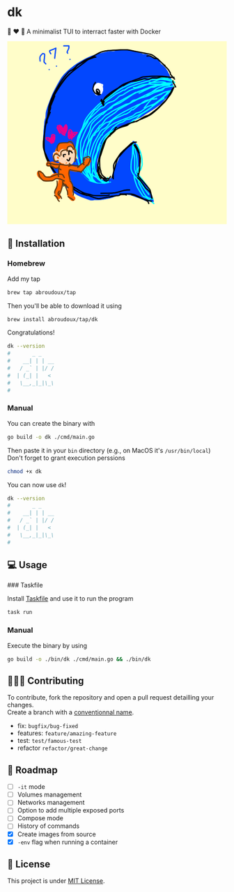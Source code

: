 # dk

🦧 ❤️ 🐳 A minimalist TUI to interract faster with Docker

![Monkey loves Whale by marde (https://drawception.com/player/922067/marde/)](./ressources/monkey-loves-whale.png)

## 🚀 Installation

### Homebrew

Add my tap

```bash
brew tap abroudoux/tap
```

Then you'll be able to download it using

```bash
brew install abroudoux/tap/dk
```

Congratulations!

```bash
dk --version
#       _ _
#    __| | | __
#   / _` | |/ /
#  | (_| |   <
#   \__,_|_|\_\
#
```

### Manual

You can create the binary with

```bash
go build -o dk ./cmd/main.go
```

Then paste it in your `bin` directory (e.g., on MacOS it's `/usr/bin/local`) \
Don't forget to grant execution perssions

```bash
chmod +x dk
```

You can now use `dk`!

```bash
dk --version
#       _ _
#    __| | | __
#   / _` | |/ /
#  | (_| |   <
#   \__,_|_|\_\
#
```

## 💻 Usage

### Taskfile

Install [Taskfile](https://taskfile.dev/installation/) and use it to run the program

```bash
task run
```

### Manual

Execute the binary by using

```bash
go build -o ./bin/dk ./cmd/main.go && ./bin/dk
```

## 🧑‍🤝‍🧑 Contributing

To contribute, fork the repository and open a pull request detailling your changes. \
Create a branch with a [conventionnal name](https://tilburgsciencehub.com/building-blocks/collaborate-and-share-your-work/use-github/naming-git-branches/).

- fix: `bugfix/bug-fixed`
- features: `feature/amazing-feature`
- test: `test/famous-test`
- refactor `refactor/great-change`

## 📌 Roadmap

- [ ] `-it` mode
- [ ] Volumes management
- [ ] Networks management
- [ ] Option to add multiple exposed ports
- [ ] Compose mode
- [ ] History of commands
- [x] Create images from source
- [x] `-env` flag when running a container

## 📑 License

This project is under [MIT License](LICENSE).
